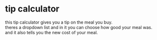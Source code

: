 # tip calculator

this tip calculator gives you a tip on the meal you buy.  
theres a dropdown list and in it you can choose how good your meal was. 
and it also tells you the new cost of your meal.

